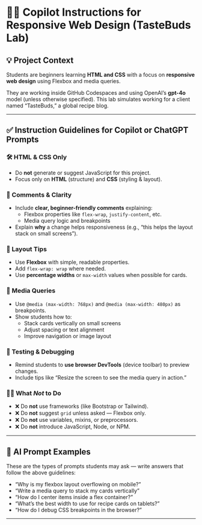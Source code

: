 # 🧑‍🍳 Copilot Instructions for Responsive Web Design (TasteBuds Lab)

## 💡 Project Context
Students are beginners learning **HTML and CSS** with a focus on **responsive web design** using Flexbox and media queries.

They are working inside GitHub Codespaces and using OpenAI’s **gpt-4o** model (unless otherwise specified). This lab simulates working for a client named “TasteBuds,” a global recipe blog.

---

## ✅ Instruction Guidelines for Copilot or ChatGPT Prompts

### 🛠️ HTML & CSS Only
- Do **not** generate or suggest JavaScript for this project.
- Focus only on **HTML** (structure) and **CSS** (styling & layout).

### 💬 Comments & Clarity
- Include **clear, beginner-friendly comments** explaining:
  - Flexbox properties like `flex-wrap`, `justify-content`, etc.
  - Media query logic and breakpoints
- Explain **why** a change helps responsiveness (e.g., “this helps the layout stack on small screens”).

### 🧱 Layout Tips
- Use **Flexbox** with simple, readable properties.
- Add `flex-wrap: wrap` where needed.
- Use **percentage widths** or `max-width` values when possible for cards.

### 📱 Media Queries
- Use `@media (max-width: 768px)` and `@media (max-width: 480px)` as breakpoints.
- Show students how to:
  - Stack cards vertically on small screens
  - Adjust spacing or text alignment
  - Improve navigation or image layout

### 🧪 Testing & Debugging
- Remind students to **use browser DevTools** (device toolbar) to preview changes.
- Include tips like “Resize the screen to see the media query in action.”

### 🙅‍♀️ What *Not* to Do
- ❌ Do **not** use frameworks (like Bootstrap or Tailwind).
- ❌ Do **not** suggest `grid` unless asked — Flexbox only.
- ❌ Do **not** use variables, mixins, or preprocessors.
- ❌ Do **not** introduce JavaScript, Node, or NPM.

---

## 🧠 AI Prompt Examples

These are the types of prompts students may ask — write answers that follow the above guidelines:

- “Why is my flexbox layout overflowing on mobile?”
- “Write a media query to stack my cards vertically”
- “How do I center items inside a flex container?”
- “What’s the best width to use for recipe cards on tablets?”
- “How do I debug CSS breakpoints in the browser?”

---

